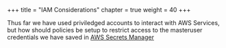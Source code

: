 +++
title = "IAM Considerations"
chapter = true
weight = 40
+++

Thus far we have used priviledged accounts to interact with AWS Services, but how should policies be setup to restrict access to the masteruser credentials we have saved in [AWS Secrets Manager](https://aws.amazon.com/secrets-manager/)